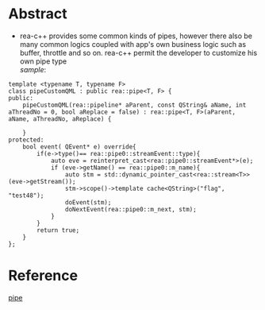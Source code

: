 # Abstract
* rea-c++ provides some common kinds of pipes, however there also be many common logics coupled with app's own business logic such as buffer, throttle and so on. rea-c++ permit the developer to customize his own pipe type  
_sample_:  
```
template <typename T, typename F>
class pipeCustomQML : public rea::pipe<T, F> {
public:
    pipeCustomQML(rea::pipeline* aParent, const QString& aName, int aThreadNo = 0, bool aReplace = false) : rea::pipe<T, F>(aParent, aName, aThreadNo, aReplace) {

    }
protected:
    bool event( QEvent* e) override{
        if(e->type()== rea::pipe0::streamEvent::type){
            auto eve = reinterpret_cast<rea::pipe0::streamEvent*>(e);
            if (eve->getName() == rea::pipe0::m_name){
                auto stm = std::dynamic_pointer_cast<rea::stream<T>>(eve->getStream());
                stm->scope()->template cache<QString>("flag", "test48");
                doEvent(stm);
                doNextEvent(rea::pipe0::m_next, stm);
            }
        }
        return true;
    }
};

```

# Reference
[pipe](pipe.md)